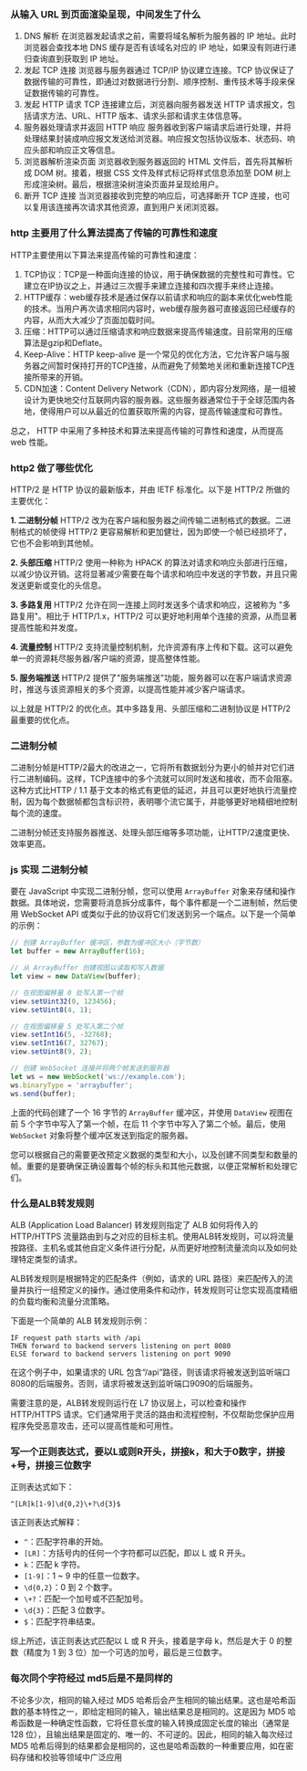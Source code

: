 ### **从输入 URL 到页面渲染呈现，中间发生了什么**

1. DNS 解析
   在浏览器发起请求之前，需要将域名解析为服务器的 IP 地址。此时浏览器会查找本地 DNS 缓存是否有该域名对应的 IP 地址，如果没有则进行递归查询直到获取到 IP 地址。
2. 发起 TCP 连接
   浏览器与服务器通过 TCP/IP 协议建立连接。TCP 协议保证了数据传输的可靠性，即通过对数据进行分割、顺序控制、重传技术等手段来保证数据传输的可靠性。
3. 发起 HTTP 请求
   TCP 连接建立后，浏览器向服务器发送 HTTP 请求报文，包括请求方法、URL、HTTP 版本、请求头部和请求主体信息等。
4. 服务器处理请求并返回 HTTP 响应
   服务器收到客户端请求后进行处理，并将处理结果封装成响应报文发送给浏览器。响应报文包括协议版本、状态码、响应头部和响应正文等信息。
5. 浏览器解析渲染页面
   浏览器收到服务器返回的 HTML 文件后，首先将其解析成 DOM 树。接着，根据 CSS 文件及样式标记将样式信息添加至 DOM 树上形成渲染树。最后，根据渲染树渲染页面并呈现给用户。
6. 断开 TCP 连接
   当浏览器接收到完整的响应后，可选择断开 TCP 连接，也可以复用该连接再次请求其他资源，直到用户关闭浏览器。



### **http 主要用了什么算法提高了传输的可靠性和速度**

HTTP主要使用以下算法来提高传输的可靠性和速度：

1. TCP协议：TCP是一种面向连接的协议，用于确保数据的完整性和可靠性。它建立在IP协议之上，并通过三次握手来建立连接和四次握手来终止连接。
2. HTTP缓存：web缓存技术是通过保存以前请求和响应的副本来优化web性能的技术。当用户再次请求相同内容时，web缓存服务器可直接返回已经缓存的内容，从而大大减少了页面加载时间。
3. 压缩：HTTP可以通过压缩请求和响应数据来提高传输速度。目前常用的压缩算法是gzip和Deflate。
4. Keep-Alive：HTTP keep-alive 是一个常见的优化方法，它允许客户端与服务器之间暂时保持打开的TCP连接，从而避免了频繁地关闭和重新连接TCP连接所带来的开销。
5. CDN加速：Content Delivery Network（CDN），即内容分发网络，是一组被设计为更快地交付互联网内容的服务器。这些服务器通常位于于全球范围内各地，使得用户可以从最近的位置获取所需的内容，提高传输速度和可靠性。

总之， HTTP 中采用了多种技术和算法来提高传输的可靠性和速度，从而提高 web 性能。



### **http2 做了哪些优化**

HTTP/2 是 HTTP 协议的最新版本，并由 IETF 标准化。以下是 HTTP/2 所做的主要优化：

**1. 二进制分帧**
HTTP/2 改为在客户端和服务器之间传输二进制格式的数据。二进制格式的帧使得 HTTP/2 更容易解析和更加健壮，因为即使一个帧已经损坏了，它也不会影响到其他帧。

**2. 头部压缩**
HTTP/2 使用一种称为 HPACK 的算法对请求和响应头部进行压缩，以减少协议开销。这将显著减少需要在每个请求和响应中发送的字节数，并且只需发送更新或变化的头信息。

**3. 多路复用**
HTTP/2 允许在同一连接上同时发送多个请求和响应，这被称为 "多路复用"。相比于 HTTP/1.x，HTTP/2 可以更好地利用单个连接的资源，从而显著提高性能和并发度。

**4. 流量控制**
HTTP/2 支持流量控制机制，允许资源有序上传和下载。这可以避免单一的资源耗尽服务器/客户端的资源，提高整体性能。

**5. 服务端推送**
HTTP/2 提供了"服务端推送"功能，服务器可以在客户端请求资源时，推送与该资源相关的多个资源，以提高性能并减少客户端请求。

以上就是 HTTP/2 的优化点。其中多路复用、头部压缩和二进制协议是 HTTP/2 最重要的优化点。



### **二进制分帧**

二进制分帧是HTTP/2最大的改进之一，它将所有数据划分为更小的帧并对它们进行二进制编码。这样，TCP连接中的多个流就可以同时发送和接收，而不会阻塞。这种方式比HTTP / 1.1 基于文本的格式有更低的延迟，并且可以更好地执行流量控制，因为每个数据帧都包含标识符，表明哪个流它属于，并能够更好地精细地控制每个流的速度。

二进制分帧还支持服务器推送、处理头部压缩等多项功能，让HTTP/2速度更快、效率更高。



### js 实现 二进制分帧

要在 JavaScript 中实现二进制分帧，您可以使用 `ArrayBuffer` 对象来存储和操作数据。具体地说，您需要将消息拆分成事件，每个事件都是一个二进制帧，然后使用 WebSocket API 或类似于此的协议将它们发送到另一个端点。以下是一个简单的示例：

```js
// 创建 ArrayBuffer 缓冲区，参数为缓冲区大小（字节数）
let buffer = new ArrayBuffer(16);

// 从 ArrayBuffer 创建视图以读取和写入数据
let view = new DataView(buffer);

// 在视图偏移量 0 处写入第一个帧
view.setUint32(0, 123456);
view.setUint8(4, 1);

// 在视图偏移量 5 处写入第二个帧
view.setInt16(5, -32768);
view.setInt16(7, 32767);
view.setUint8(9, 2);

// 创建 WebSocket 连接并将两个帧发送到服务器
let ws = new WebSocket('ws://example.com');
ws.binaryType = 'arraybuffer';
ws.send(buffer);

```

上面的代码创建了一个 16 字节的 `ArrayBuffer` 缓冲区，并使用 `DataView` 视图在前 5 个字节中写入了第一个帧，在后 11 个字节中写入了第二个帧。最后，使用 `WebSocket` 对象将整个缓冲区发送到指定的服务器。

您可以根据自己的需要更改预定义数据的类型和大小，以及创建不同类型和数量的帧。重要的是要确保正确设置每个帧的标头和其他元数据，以便正常解析和处理它们。



### 什么是ALB转发规则

ALB (Application Load Balancer) 转发规则指定了 ALB 如何将传入的 HTTP/HTTPS 流量路由到与之对应的目标主机。使用ALB转发规则，可以将流量按路径、主机名或其他自定义条件进行分配，从而更好地控制流量流向以及如何处理特定类型的请求。

ALB转发规则是根据特定的匹配条件（例如，请求的 URL 路径）来匹配传入的流量并执行一组预定义的操作。通过使用条件和动作，转发规则可让您实现高度精细的负载均衡和流量分流策略。

下面是一个简单的 ALB 转发规则示例：

```
IF request path starts with /api
THEN forward to backend servers listening on port 8080
ELSE forward to backend servers listening on port 9090
```

在这个例子中，如果请求的 URL 包含“/api”路径，则该请求将被发送到监听端口8080的后端服务。否则，请求将被发送到监听端口9090的后端服务。

需要注意的是，ALB转发规则运行在 L7 协议层上，可以检查和操作 HTTP/HTTPS 请求。它们通常用于灵活的路由和流程控制，不仅帮助您保护应用程序免受恶意攻击，还可以提高性能和可用性。



### 写一个正则表达式，要以L或则R开头，拼接k，和大于0数字，拼接+号，拼接三位数字

正则表达式如下：

```
^[LR]k[1-9]\d{0,2}\+?\d{3}$
```

该正则表达式解释：

- `^`：匹配字符串的开始。
- `[LR]`：方括号内的任何一个字符都可以匹配，即以 L 或 R 开头。
- `k`：匹配 k 字符。
- `[1-9]`：1 ~ 9 中的任意一位数字。
- `\d{0,2}`：0 到 2 个数字。
- `\+?`：匹配一个加号或不匹配加号。
- `\d{3}`：匹配 3 位数字。
- `$`：匹配字符串结束。

综上所述，该正则表达式匹配以 L 或 R 开头，接着是字母 k，然后是大于 0 的整数（精度为 1 到 3 位）加一个可选的加号，最后是三位数字。



### 每次同个字符经过 md5后是不是同样的

不论多少次，相同的输入经过 MD5 哈希后会产生相同的输出结果。这也是哈希函数的基本特性之一，即给定相同的输入，输出结果总是相同的。这是因为 MD5 哈希函数是一种确定性函数，它将任意长度的输入转换成固定长度的输出（通常是 128 位），且输出结果是固定的、唯一的、不可逆的。因此，相同的输入每次经过 MD5 哈希后得到的结果都会是相同的，这也是哈希函数的一种重要应用，如在密码存储和校验等领域中广泛应用



